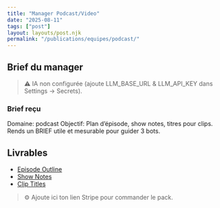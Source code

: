 ```yaml
---
title: "Manager Podcast/Video"
date: "2025-08-11"
tags: ["post"]
layout: layouts/post.njk
permalink: "/publications/equipes/podcast/"
---
```

## Brief du manager

> ⚠️ IA non configurée (ajoute LLM_BASE_URL & LLM_API_KEY dans Settings → Secrets).

### Brief reçu
Domaine: podcast
Objectif: Plan d’épisode, show notes, titres pour clips.
Rends un BRIEF utile et mesurable pour guider 3 bots.

## Livrables
- [Episode Outline](/publications/equipes/podcast/outline/)
- [Show Notes](/publications/equipes/podcast/shownotes/)
- [Clip Titles](/publications/equipes/podcast/cliptitles/)

> ⚙️ Ajoute ici ton lien Stripe pour commander le pack.
